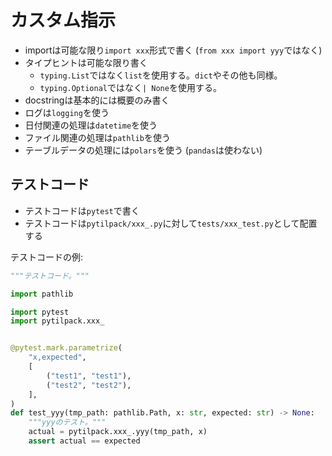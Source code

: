 # カスタム指示

- importは可能な限り`import xxx`形式で書く (`from xxx import yyy`ではなく)
- タイプヒントは可能な限り書く
  - `typing.List`ではなく`list`を使用する。`dict`やその他も同様。
  - `typing.Optional`ではなく`| None`を使用する。
- docstringは基本的には概要のみ書く
- ログは`logging`を使う
- 日付関連の処理は`datetime`を使う
- ファイル関連の処理は`pathlib`を使う
- テーブルデータの処理には`polars`を使う (`pandas`は使わない)

## テストコード

- テストコードは`pytest`で書く
- テストコードは`pytilpack/xxx_.py`に対して`tests/xxx_test.py`として配置する

テストコードの例:

```python
"""テストコード。"""

import pathlib

import pytest
import pytilpack.xxx_


@pytest.mark.parametrize(
    "x,expected",
    [
        ("test1", "test1"),
        ("test2", "test2"),
    ],
)
def test_yyy(tmp_path: pathlib.Path, x: str, expected: str) -> None:
    """yyyのテスト。"""
    actual = pytilpack.xxx_.yyy(tmp_path, x)
    assert actual == expected

```
